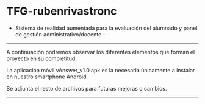 # TFG-rubenrivastronc

- Sistema de realidad aumentada para la evaluación del alumnado y panel de gestión administrativo/docente -

-----------------------------------------------------------------------------------------------------------

A continuación podremos observar los diferentes elementos que forman el proyecto en su completitud.

La aplicación móvil vAnswer_v1.0.apk es la necesaria únicamente a instalar en nuestro smartphone Android.

Se adjunta el resto de archivos para futuras mejoras o cambios.

----------------------------------------------------------------------------------------------------------
